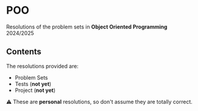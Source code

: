 # POO
Resolutions of the problem sets in **Object Oriented Programming** 2024/2025

## Contents
The resolutions provided are:
- Problem Sets
- Tests (**not yet**)
- Project (**not yet**)

:warning: These are **personal** resolutions, so don't assume they are totally correct.